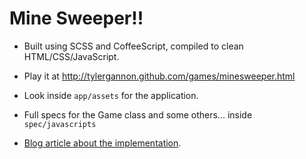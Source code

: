 # Mine Sweeper!!

* Built using SCSS and CoffeeScript, compiled to clean HTML/CSS/JavaScript.
* Play it at http://tylergannon.github.com/games/minesweeper.html

* Look inside `app/assets` for the application.

* Full specs for the Game class and some others... inside `spec/javascripts`

* [Blog article about the implementation](http://tylergannon.github.com/2013/03/25/rails-asset-pipeline-cheap-way-to-achieve-modularity-in-html-app-development/).